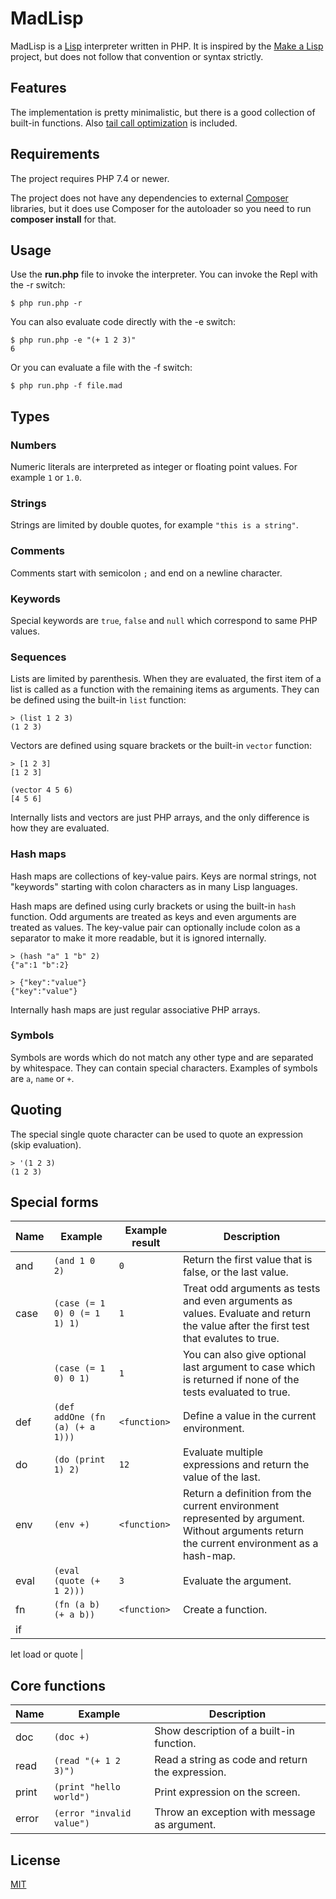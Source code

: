 # MadLisp

MadLisp is a [Lisp](https://en.wikipedia.org/wiki/Lisp_%28programming_language%29) interpreter written in PHP. It is inspired by the [Make a Lisp](https://github.com/kanaka/mal) project, but does not follow that convention or syntax strictly.

## Features

The implementation is pretty minimalistic, but there is a good collection of built-in functions. Also [tail call optimization](https://en.wikipedia.org/wiki/Tail_call) is included.

## Requirements

The project requires PHP 7.4 or newer.

The project does not have any dependencies to external [Composer](https://getcomposer.org/) libraries, but it does use Composer for the autoloader so you need to run **composer install** for that.

## Usage

Use the **run.php** file to invoke the interpreter. You can invoke the Repl with the -r switch:

```
$ php run.php -r
```

You can also evaluate code directly with the -e switch:

```
$ php run.php -e "(+ 1 2 3)"
6
```

Or you can evaluate a file with the -f switch:

```
$ php run.php -f file.mad
```

## Types

### Numbers

Numeric literals are interpreted as integer or floating point values. For example `1` or `1.0`.

### Strings

Strings are limited by double quotes, for example `"this is a string"`.

### Comments

Comments start with semicolon `;` and end on a newline character.

### Keywords

Special keywords are `true`, `false` and `null` which correspond to same PHP values.

### Sequences

Lists are limited by parenthesis. When they are evaluated, the first item of a list is called as a function with the remaining items as arguments. They can be defined using the built-in `list` function:

```
> (list 1 2 3)
(1 2 3)
```

Vectors are defined using square brackets or the built-in `vector` function:

```
> [1 2 3]
[1 2 3]

(vector 4 5 6)
[4 5 6]
```

Internally lists and vectors are just PHP arrays, and the only difference is how they are evaluated.

### Hash maps

Hash maps are collections of key-value pairs. Keys are normal strings, not "keywords" starting with colon characters as in many Lisp languages.

Hash maps are defined using curly brackets or using the built-in `hash` function. Odd arguments are treated as keys and even arguments are treated as values. The key-value pair can optionally include colon as a separator to make it more readable, but it is ignored internally.

```
> (hash "a" 1 "b" 2)
{"a":1 "b":2}

> {"key":"value"}
{"key":"value"}
```

Internally hash maps are just regular associative PHP arrays.

### Symbols

Symbols are words which do not match any other type and are separated by whitespace. They can contain special characters. Examples of symbols are `a`, `name` or `+`.

## Quoting

The special single quote character can be used to quote an expression (skip evaluation).

```
> '(1 2 3)
(1 2 3)
```

## Special forms

Name  | Example | Example result | Description
----- | ------- | -------------- | -----------
and   | `(and 1 0 2)` | `0` | Return the first value that is false, or the last value.
case  | `(case (= 1 0) 0 (= 1 1) 1)` | `1` | Treat odd arguments as tests and even arguments as values. Evaluate and return the value after the first test that evalutes to true.
      | `(case (= 1 0) 0 1)` | `1` | You can also give optional last argument to case which is returned if none of the tests evaluated to true.
def   | `(def addOne (fn (a) (+ a 1)))` | `<function>` | Define a value in the current environment.
do    | `(do (print 1) 2)` | `12` | Evaluate multiple expressions and return the value of the last.
env   | `(env +)` | `<function>` | Return a definition from the current environment represented by argument. Without arguments return the current environment as a hash-map.
eval  | `(eval (quote (+ 1 2)))` | `3` | Evaluate the argument.
fn    | `(fn (a b) (+ a b))` | `<function>` | Create a function.
if    |
let
load
or
quote |

## Core functions

Name  | Example | Description
----- | ------- | -----------
doc   | `(doc +)` | Show description of a built-in function.
read  | `(read "(+ 1 2 3)")` | Read a string as code and return the expression.
print | `(print "hello world")` | Print expression on the screen.
error | `(error "invalid value")` | Throw an exception with message as argument.

## License

[MIT](https://choosealicense.com/licenses/mit/)
